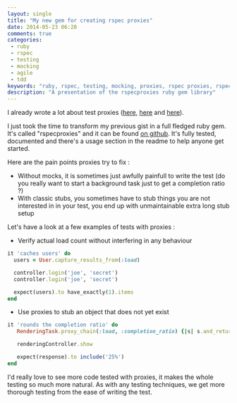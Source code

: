 ```yaml
---
layout: single
title: "My new gem for creating rspec proxies"
date: 2014-05-23 06:20
comments: true
categories:
 - ruby
 - rspec
 - testing
 - mocking
 - agile
 - tdd
keywords: "ruby, rspec, testing, mocking, proxies, rspec proxies, rspec proxy, agile, tdd, test driven developmnent"
description: "A presentation of the rspecproxies ruby gem library"
---
```

I already wrote a lot about test proxies ([here](/how-to-stub-around-a-call-to-the-original-method-with-rspec/), [here](/hitting-the-middle-ground-between-classicist-and-mockist-tdd/) and [here](/my-humble-advices-about-how-to-write-maintainable-tests/)).

I just took the time to transform my previous gist in a full fledged ruby gem. It's called "rspecproxies" and it can be found [on github](https://github.com/philou/rspecproxies). It's fully tested, documented and there's a usage section in the readme to help anyone get started.

Here are the pain points proxies try to fix :

* Without mocks, it is sometimes just awfully painfull to write the test (do you really want to start a background task just to get a completion ratio ?)
* With classic stubs, you sometimes have to stub things you are not interested in in your test, you end up with unmaintainable extra long stub setup

Let's have a look at a few examples of tests with proxies :

* Verify actual load count without interfering in any behaviour

```ruby
it 'caches users' do
  users = User.capture_results_from(:load)

  controller.login('joe', 'secret')
  controller.login('joe', 'secret')

  expect(users).to have_exactly(1).items
end
```

* Use proxies to stub an object that does not yet exist

```ruby
it 'rounds the completion ratio' do
   RenderingTask.proxy_chain(:load, :completion_ratio) {|s| s.and_return(0.2523) }

   renderingController.show

   expect(response).to include('25%')
end
```

I'd really love to see more code tested with proxies, it makes the whole testing so much more natural. As with any testing techniques, we get more thorough testing from the ease of writing the test.
